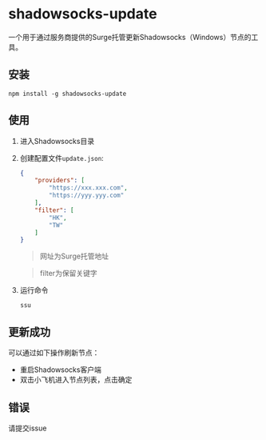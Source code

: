 # shadowsocks-update

一个用于通过服务商提供的Surge托管更新Shadowsocks（Windows）节点的工具。

## 安装

```
npm install -g shadowsocks-update
```

## 使用

1. 进入Shadowsocks目录
2. 创建配置文件``update.json``:
    ```json
    {
        "providers": [
            "https://xxx.xxx.com",
            "https://yyy.yyy.com"
        ],
        "filter": [
            "HK",
            "TW"
        ]
    }
    ```
    > 网址为Surge托管地址
    
    > filter为保留关键字
3. 运行命令
    ```
    ssu
    ```

## 更新成功

可以通过如下操作刷新节点：
- 重启Shadowsocks客户端
- 双击小飞机进入节点列表，点击确定

## 错误

请提交issue